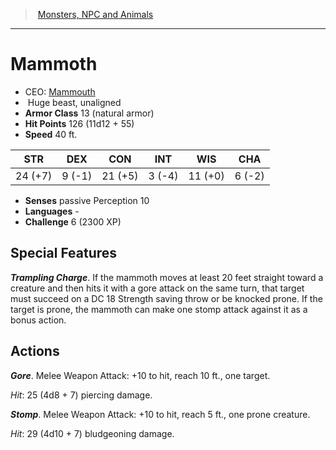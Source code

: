 ﻿---
!MonsterItem
Family: MonsterVO
Type: beast
Size: Huge
Alignment: unaligned
ArmorClass: 13 (natural armor)
HitPoints: 126 (11d12 + 55)
Speed: 40 ft.
Strength: 24 (+7)
Dexterity: ' 9 (-1)'
Constitution: 21 (+5)
Intelligence: ' 3 (-4)'
Wisdom: 11 (+0)
Charisma: ' 6 (-2)'
Senses: passive Perception 10
Languages: '-'
Challenge: 6 (2300 XP)
Id: monsters_vo.md#mammoth
ParentLink: monsters_vo.md#monsters-npc-and-animals
Name: Mammoth
ParentName: Monsters, NPC and Animals
NameLevel: 1
AltName: '[Mammouth](hd_monsters_mammouth.md)'
Attributes:
  Name: Mammoth
  Markdown: >+
    # <!--Name-->Mammoth<!--/Name-->


    - CEO: <!--AltName-->[Mammouth](hd_monsters_mammouth.md)<!--/AltName-->

    -  <!--Size-->Huge<!--/Size--> <!--Type-->beast<!--/Type-->, <!--Alignment-->unaligned<!--/Alignment-->

    - **Armor Class** <!--ArmorClass-->13 (natural armor)<!--/ArmorClass-->

    - **Hit Points** <!--HitPoints-->126 (11d12 + 55)<!--/HitPoints-->

    - **Speed** <!--Speed-->40 ft.<!--/Speed-->


    |STR|DEX|CON|INT|WIS|CHA|

    |---|---|---|---|---|---|

    |<!--Strength-->24 (+7)<!--/Strength-->|<!--Dexterity--> 9 (-1)<!--/Dexterity-->|<!--Constitution-->21 (+5)<!--/Constitution-->|<!--Intelligence--> 3 (-4)<!--/Intelligence-->|<!--Wisdom-->11 (+0)<!--/Wisdom-->|<!--Charisma--> 6 (-2)<!--/Charisma-->|


    - **Senses** <!--Senses-->passive Perception 10<!--/Senses-->

    - **Languages** <!--Languages-->-<!--/Languages-->

    - **Challenge** <!--Challenge-->6 (2300 XP)<!--/Challenge-->


    ## Special Features


    **_Trampling Charge_**. If the mammoth moves at least 20 feet straight toward a creature and then hits it with a gore attack on the same turn, that target must succeed on a DC 18 Strength saving throw or be knocked prone. If the target is prone, the mammoth can make one stomp attack against it as a bonus action.


    ## Actions


    **_Gore_**. Melee Weapon Attack: +10 to hit, reach 10 ft., one target.


    _Hit_: 25 (4d8 + 7) piercing damage.


    **_Stomp_**. Melee Weapon Attack: +10 to hit, reach 5 ft., one prone creature.


    _Hit_: 29 (4d10 + 7) bludgeoning damage.

  AltName: '[Mammouth](hd_monsters_mammouth.md)'
  Size: Huge
  Type: beast
  Alignment: unaligned
  ArmorClass: 13 (natural armor)
  HitPoints: 126 (11d12 + 55)
  Speed: 40 ft.
  Strength: 24 (+7)
  Dexterity: ' 9 (-1)'
  Constitution: 21 (+5)
  Intelligence: ' 3 (-4)'
  Wisdom: 11 (+0)
  Charisma: ' 6 (-2)'
  Senses: passive Perception 10
  Languages: '-'
  Challenge: 6 (2300 XP)
AttributesDictionary: >+
  Name: Mammoth

  Markdown: >+

    # <!--Name-->Mammoth<!--/Name-->





    - CEO: <!--AltName-->[Mammouth](hd_monsters_mammouth.md)<!--/AltName-->



    -  <!--Size-->Huge<!--/Size--> <!--Type-->beast<!--/Type-->, <!--Alignment-->unaligned<!--/Alignment-->



    - **Armor Class** <!--ArmorClass-->13 (natural armor)<!--/ArmorClass-->



    - **Hit Points** <!--HitPoints-->126 (11d12 + 55)<!--/HitPoints-->



    - **Speed** <!--Speed-->40 ft.<!--/Speed-->





    |STR|DEX|CON|INT|WIS|CHA|



    |---|---|---|---|---|---|



    |<!--Strength-->24 (+7)<!--/Strength-->|<!--Dexterity--> 9 (-1)<!--/Dexterity-->|<!--Constitution-->21 (+5)<!--/Constitution-->|<!--Intelligence--> 3 (-4)<!--/Intelligence-->|<!--Wisdom-->11 (+0)<!--/Wisdom-->|<!--Charisma--> 6 (-2)<!--/Charisma-->|





    - **Senses** <!--Senses-->passive Perception 10<!--/Senses-->



    - **Languages** <!--Languages-->-<!--/Languages-->



    - **Challenge** <!--Challenge-->6 (2300 XP)<!--/Challenge-->





    ## Special Features





    **_Trampling Charge_**. If the mammoth moves at least 20 feet straight toward a creature and then hits it with a gore attack on the same turn, that target must succeed on a DC 18 Strength saving throw or be knocked prone. If the target is prone, the mammoth can make one stomp attack against it as a bonus action.





    ## Actions





    **_Gore_**. Melee Weapon Attack: +10 to hit, reach 10 ft., one target.





    _Hit_: 25 (4d8 + 7) piercing damage.





    **_Stomp_**. Melee Weapon Attack: +10 to hit, reach 5 ft., one prone creature.





    _Hit_: 29 (4d10 + 7) bludgeoning damage.



  AltName: '[Mammouth](hd_monsters_mammouth.md)'

  Size: Huge

  Type: beast

  Alignment: unaligned

  ArmorClass: 13 (natural armor)

  HitPoints: 126 (11d12 + 55)

  Speed: 40 ft.

  Strength: 24 (+7)

  Dexterity: ' 9 (-1)'

  Constitution: 21 (+5)

  Intelligence: ' 3 (-4)'

  Wisdom: 11 (+0)

  Charisma: ' 6 (-2)'

  Senses: passive Perception 10

  Languages: '-'

  Challenge: 6 (2300 XP)

---
> [Monsters, NPC and Animals](srd_monsters.md)

---

# Mammoth

- CEO: [Mammouth](hd_monsters_mammouth.md)
-  Huge beast, unaligned
- **Armor Class** 13 (natural armor)
- **Hit Points** 126 (11d12 + 55)
- **Speed** 40 ft.

|STR|DEX|CON|INT|WIS|CHA|
|---|---|---|---|---|---|
|24 (+7)| 9 (-1)|21 (+5)| 3 (-4)|11 (+0)| 6 (-2)|

- **Senses** passive Perception 10
- **Languages** -
- **Challenge** 6 (2300 XP)

## Special Features

**_Trampling Charge_**. If the mammoth moves at least 20 feet straight toward a creature and then hits it with a gore attack on the same turn, that target must succeed on a DC 18 Strength saving throw or be knocked prone. If the target is prone, the mammoth can make one stomp attack against it as a bonus action.

## Actions

**_Gore_**. Melee Weapon Attack: +10 to hit, reach 10 ft., one target.

_Hit_: 25 (4d8 + 7) piercing damage.

**_Stomp_**. Melee Weapon Attack: +10 to hit, reach 5 ft., one prone creature.

_Hit_: 29 (4d10 + 7) bludgeoning damage.

